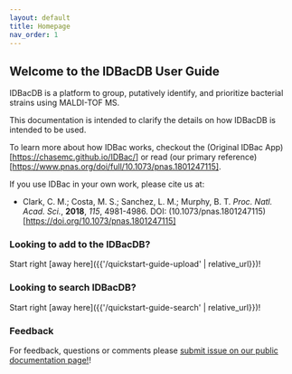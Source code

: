 ```yaml
---
layout: default
title: Homepage
nav_order: 1
---
```


## Welcome to the IDBacDB User Guide

IDBacDB is a platform to group, putatively identify, and prioritize bacterial strains using MALDI-TOF MS.

This documentation is intended to clarify the details on how IDBacDB  is intended to be used.

To learn more about how IDBac works, checkout the (Original IDBac App)[https://chasemc.github.io/IDBac/] or read (our primary reference)[https://www.pnas.org/doi/full/10.1073/pnas.1801247115].

If you use IDBac in your own work, please cite us at:

- Clark, C. M.; Costa, M. S.; Sanchez, L. M.; Murphy, B. T. _Proc. Natl. Acad. Sci._, __2018__, _115_, 4981-4986. DOI: (10.1073/pnas.1801247115)[https://doi.org/10.1073/pnas.1801247115]


### Looking to add to the IDBacDB?

Start right [away here]({{'/quickstart-guide-upload' | relative_url}})!

### Looking to search IDBacDB?
Start right [away here]({{'/quickstart-guide-search' | relative_url}})!

### Feedback

For feedback, questions or comments please [submit issue on our public documentation page!](https://github.com/idbac/idbacdb-documentation/issues/new/choose)!